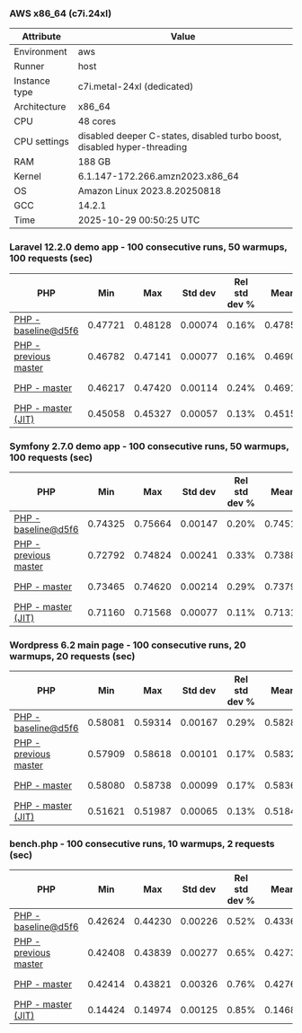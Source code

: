 ### AWS x86_64 (c7i.24xl)

|  Attribute    |     Value      |
|---------------|----------------|
| Environment   |aws|
| Runner        |host|
| Instance type |c7i.metal-24xl (dedicated)|
| Architecture  |x86_64
| CPU           |48 cores|
| CPU settings  |disabled deeper C-states, disabled turbo boost, disabled hyper-threading|
| RAM           |188 GB|
| Kernel        |6.1.147-172.266.amzn2023.x86_64|
| OS            |Amazon Linux 2023.8.20250818|
| GCC           |14.2.1|
| Time          |2025-10-29 00:50:25 UTC|

### Laravel 12.2.0 demo app - 100 consecutive runs, 50 warmups, 100 requests (sec)

|     PHP     |     Min     |     Max     |    Std dev   | Rel std dev % |  Mean  | Mean diff % |   Median   | Median diff % |   Skew  | P-value |  Instr count  |     Memory    |
|-------------|-------------|-------------|--------------|---------------|--------|-------------|------------|---------------|---------|---------|---------------|---------------|
|[PHP - baseline@d5f6](https://github.com/php/php-src/commit/d5f6e56610)|0.47721|0.48128|0.00074|0.16%|0.47857|0.00%|0.47842|0.00%|0.838|0.999|180948011|43.67 MB|
|[PHP - previous master](https://github.com/php/php-src/commit/be1993bc10)|0.46782|0.47141|0.00077|0.16%|0.46904|-1.99%|0.46889|-1.99%|1.120|0.000|176310648|44.25 MB|
|[PHP - master](https://github.com/php/php-src/commit/336fbf09d7)|0.46217|0.47420|0.00114|0.24%|0.46919|-1.96%|0.46907|-1.95%|-1.229|0.000|176382196|44.25 MB|
|[PHP - master (JIT)](https://github.com/php/php-src/commit/336fbf09d7)|0.45058|0.45327|0.00057|0.13%|0.45157|-5.64%|0.45147|-5.63%|0.802|0.000|147851504|53.38 MB|

### Symfony 2.7.0 demo app - 100 consecutive runs, 50 warmups, 100 requests (sec)

|     PHP     |     Min     |     Max     |    Std dev   | Rel std dev % |  Mean  | Mean diff % |   Median   | Median diff % |   Skew  | P-value |  Instr count  |     Memory    |
|-------------|-------------|-------------|--------------|---------------|--------|-------------|------------|---------------|---------|---------|---------------|---------------|
|[PHP - baseline@d5f6](https://github.com/php/php-src/commit/d5f6e56610)|0.74325|0.75664|0.00147|0.20%|0.74510|0.00%|0.74494|0.00%|4.966|0.999|291621411|40.27 MB|
|[PHP - previous master](https://github.com/php/php-src/commit/be1993bc10)|0.72792|0.74824|0.00241|0.33%|0.73880|-0.85%|0.73812|-0.92%|0.574|0.000|287324596|40.41 MB|
|[PHP - master](https://github.com/php/php-src/commit/336fbf09d7)|0.73465|0.74620|0.00214|0.29%|0.73791|-0.97%|0.73719|-1.04%|1.444|0.000|287324423|40.67 MB|
|[PHP - master (JIT)](https://github.com/php/php-src/commit/336fbf09d7)|0.71160|0.71568|0.00077|0.11%|0.71313|-4.29%|0.71309|-4.28%|0.510|0.000|267687406|47.78 MB|

### Wordpress 6.2 main page - 100 consecutive runs, 20 warmups, 20 requests (sec)

|     PHP     |     Min     |     Max     |    Std dev   | Rel std dev % |  Mean  | Mean diff % |   Median   | Median diff % |   Skew  | P-value |  Instr count  |     Memory    |
|-------------|-------------|-------------|--------------|---------------|--------|-------------|------------|---------------|---------|---------|---------------|---------------|
|[PHP - baseline@d5f6](https://github.com/php/php-src/commit/d5f6e56610)|0.58081|0.59314|0.00167|0.29%|0.58289|0.00%|0.58272|0.00%|4.537|0.999|1123345090|43.79 MB|
|[PHP - previous master](https://github.com/php/php-src/commit/be1993bc10)|0.57909|0.58618|0.00101|0.17%|0.58323|0.06%|0.58328|0.09%|-0.138|0.000|1120073278|44.07 MB|
|[PHP - master](https://github.com/php/php-src/commit/336fbf09d7)|0.58080|0.58738|0.00099|0.17%|0.58366|0.13%|0.58354|0.14%|0.456|0.000|1120081952|44.07 MB|
|[PHP - master (JIT)](https://github.com/php/php-src/commit/336fbf09d7)|0.51621|0.51987|0.00065|0.13%|0.51843|-11.06%|0.51842|-11.04%|-0.355|0.000|866131804|61.49 MB|

### bench.php - 100 consecutive runs, 10 warmups, 2 requests (sec)

|     PHP     |     Min     |     Max     |    Std dev   | Rel std dev % |  Mean  | Mean diff % |   Median   | Median diff % |   Skew  | P-value |  Instr count  |     Memory    |
|-------------|-------------|-------------|--------------|---------------|--------|-------------|------------|---------------|---------|---------|---------------|---------------|
|[PHP - baseline@d5f6](https://github.com/php/php-src/commit/d5f6e56610)|0.42624|0.44230|0.00226|0.52%|0.43368|0.00%|0.43341|0.00%|0.364|0.999|2020638168|26.61 MB|
|[PHP - previous master](https://github.com/php/php-src/commit/be1993bc10)|0.42408|0.43839|0.00277|0.65%|0.42730|-1.47%|0.42664|-1.56%|1.964|0.000|2020586644|26.90 MB|
|[PHP - master](https://github.com/php/php-src/commit/336fbf09d7)|0.42414|0.43821|0.00326|0.76%|0.42760|-1.40%|0.42661|-1.57%|1.870|0.000|2020586604|26.89 MB|
|[PHP - master (JIT)](https://github.com/php/php-src/commit/336fbf09d7)|0.14424|0.14974|0.00125|0.85%|0.14684|-66.14%|0.14684|-66.12%|0.073|0.000|536605590|27.67 MB|
